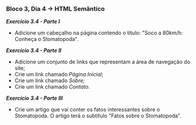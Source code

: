 ### Bloco 3, Dia 4 -> HTML Semântico

_**Exercício 3.4 - Parte I**_
 - Adicione um cabeçalho na página contendo o título: "Soco a 80km/h: Conheça o Stomatopoda".

_**Exercício 3.4 - Parte II**_
 - Adicione um conjunto de links que representam a área de navegação do site;
 - Crie um link chamado _Página Inicial_;
 - Crie um link chamado _Sobre;_
 - Crie um link chamado _Contato_.

_**Exercício 3.4 - Parte III**_
 - Crie um artigo que vai conter os fatos interessantes sobre o Stomatopoda. O artigo terá o subtítulo "Fatos sobre o Stomatopoda".
 